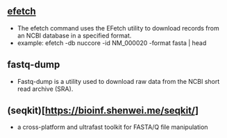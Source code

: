 ## [efetch](https://dataguide.nlm.nih.gov/edirect/efetch.html)
  - The efetch command uses the EFetch utility to download records from an NCBI database in a specified format.
  - example: efetch -db nuccore -id NM_000020 -format fasta | head
  
## fastq-dump
  - Fastq-dump is a utility used to download raw data from the NCBI short read archive (SRA).  


## (seqkit)[https://bioinf.shenwei.me/seqkit/]
  - a cross-platform and ultrafast toolkit for FASTA/Q file manipulation
